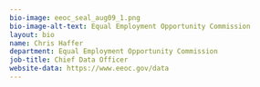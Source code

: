 ```yaml
---
bio-image: eeoc_seal_aug09_1.png
bio-image-alt-text: Equal Employment Opportunity Commission
layout: bio
name: Chris Haffer
department: Equal Employment Opportunity Commission
job-title: Chief Data Officer
website-data: https://www.eeoc.gov/data
---
```


